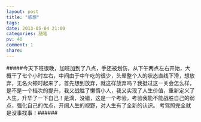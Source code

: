 ```yaml
---
layout: post
title: "感想"
tags: 
date: 2013-05-04 21:00
categories: 随笔
pv: 40
comment: 1
share: 
---
```


#####今天下班很晚，加班加到了八点，手还被划伤，从下午两点左右开始，大概干了七个小时左右，中间由于中午吃的很少，头晕整个人的状态直线下滑，想放弃，无名火顿时起来了，首先想到放弃，就这样放弃吗？我挺过这一关会怎么样，是不是一个档次的提升，我又战胜了懒惰小人，我又实现了人生价值，重新定义了人生，升华了一下自己！是滴，没错，这是一个考验，考验我能不能战胜自己的弱点，强化自己的优点，开阔人生的视野，对人生有了全新的认识。
考驾照完全就是没事找事！######
